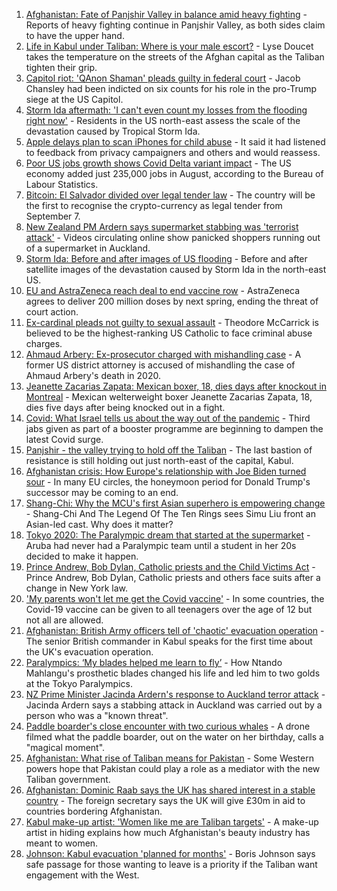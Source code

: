 1. [Afghanistan: Fate of Panjshir Valley in balance amid heavy fighting](https://www.bbc.co.uk/news/world-asia-58443679?at_medium=RSS&at_campaign=KARANGA) - Reports of heavy fighting continue in Panjshir Valley, as both sides claim to have the upper hand.
2. [Life in Kabul under Taliban: Where is your male escort?](https://www.bbc.co.uk/news/world-asia-58437713?at_medium=RSS&at_campaign=KARANGA) - Lyse Doucet takes the temperature on the streets of the Afghan capital as the Taliban tighten their grip.
3. [Capitol riot: 'QAnon Shaman' pleads guilty in federal court](https://www.bbc.co.uk/news/world-us-canada-58441174?at_medium=RSS&at_campaign=KARANGA) - Jacob Chansley had been indicted on six counts for his role in the pro-Trump siege at the US Capitol.
4. [Storm Ida aftermath: 'I can't even count my losses from the flooding right now'](https://www.bbc.co.uk/news/world-us-canada-58432047?at_medium=RSS&at_campaign=KARANGA) - Residents in the US north-east assess the scale of the devastation caused by Tropical Storm Ida.
5. [Apple delays plan to scan iPhones for child abuse](https://www.bbc.co.uk/news/technology-58433647?at_medium=RSS&at_campaign=KARANGA) - It said it had listened to feedback from privacy campaigners and others and would reassess.
6. [Poor US jobs growth shows Covid Delta variant impact](https://www.bbc.co.uk/news/business-58432350?at_medium=RSS&at_campaign=KARANGA) - The US economy added just 235,000 jobs in August, according to the Bureau of Labour Statistics.
7. [Bitcoin: El Salvador divided over legal tender law](https://www.bbc.co.uk/news/technology-58438525?at_medium=RSS&at_campaign=KARANGA) - The country will be the first to recognise the crypto-currency as legal tender from September 7.
8. [New Zealand PM Ardern says supermarket stabbing was 'terrorist attack'](https://www.bbc.co.uk/news/world-asia-58405213?at_medium=RSS&at_campaign=KARANGA) - Videos circulating online show panicked shoppers running out of a supermarket in Auckland.
9. [Storm Ida: Before and after images of US flooding](https://www.bbc.co.uk/news/world-us-canada-58434171?at_medium=RSS&at_campaign=KARANGA) - Before and after satellite images of the devastation caused by Storm Ida in the north-east US.
10. [EU and AstraZeneca reach deal to end vaccine row](https://www.bbc.co.uk/news/world-europe-58426880?at_medium=RSS&at_campaign=KARANGA) - AstraZeneca agrees to deliver 200 million doses by next spring, ending the threat of court action.
11. [Ex-cardinal pleads not guilty to sexual assault](https://www.bbc.co.uk/news/world-us-canada-58441172?at_medium=RSS&at_campaign=KARANGA) - Theodore McCarrick is believed to be the highest-ranking US Catholic to face criminal abuse charges.
12. [Ahmaud Arbery: Ex-prosecutor charged with mishandling case](https://www.bbc.co.uk/news/world-us-canada-58439984?at_medium=RSS&at_campaign=KARANGA) - A former US district attorney is accused of mishandling the case of Ahmaud Arbery's death in 2020.
13. [Jeanette Zacarias Zapata: Mexican boxer, 18, dies days after knockout in Montreal](https://www.bbc.co.uk/sport/boxing/58432013?at_medium=RSS&at_campaign=KARANGA) - Mexican welterweight boxer Jeanette Zacarias Zapata, 18, dies five days after being knocked out in a fight.
14. [Covid: What Israel tells us about the way out of the pandemic](https://www.bbc.co.uk/news/health-58432776?at_medium=RSS&at_campaign=KARANGA) - Third jabs given as part of a booster programme are beginning to dampen the latest Covid surge.
15. [Panjshir - the valley trying to hold off the Taliban](https://www.bbc.co.uk/news/world-asia-58420859?at_medium=RSS&at_campaign=KARANGA) - The last bastion of resistance is still holding out just north-east of the capital, Kabul.
16. [Afghanistan crisis: How Europe's relationship with Joe Biden turned sour](https://www.bbc.co.uk/news/world-europe-58416848?at_medium=RSS&at_campaign=KARANGA) - In many EU circles, the honeymoon period for Donald Trump's successor may be coming to an end.
17. [Shang-Chi: Why the MCU's first Asian superhero is empowering change](https://www.bbc.co.uk/news/entertainment-arts-58361669?at_medium=RSS&at_campaign=KARANGA) - Shang-Chi And The Legend Of The Ten Rings sees Simu Liu front an Asian-led cast. Why does it matter?
18. [Tokyo 2020: The Paralympic dream that started at the supermarket](https://www.bbc.co.uk/news/disability-57837062?at_medium=RSS&at_campaign=KARANGA) - Aruba had never had a Paralympic team until a student in her 20s decided to make it happen.
19. [Prince Andrew, Bob Dylan, Catholic priests and the Child Victims Act](https://www.bbc.co.uk/news/world-us-canada-58322592?at_medium=RSS&at_campaign=KARANGA) - Prince Andrew, Bob Dylan, Catholic priests and others face suits after a change in New York law.
20. ['My parents won't let me get the Covid vaccine'](https://www.bbc.co.uk/news/health-58437672?at_medium=RSS&at_campaign=KARANGA) - In some countries, the Covid-19 vaccine can be given to all teenagers over the age of 12 but not all are allowed.
21. [Afghanistan: British Army officers tell of 'chaotic' evacuation operation](https://www.bbc.co.uk/news/world-asia-58437673?at_medium=RSS&at_campaign=KARANGA) - The senior British commander in Kabul speaks for the first time about the UK's evacuation operation.
22. [Paralympics: ‘My blades helped me learn to fly’](https://www.bbc.co.uk/news/world-africa-58439852?at_medium=RSS&at_campaign=KARANGA) - How Ntando Mahlangu's prosthetic blades changed his life and led him to two golds at the Tokyo Paralympics.
23. [NZ Prime Minister Jacinda Ardern's response to Auckland terror attack](https://www.bbc.co.uk/news/world-asia-58432042?at_medium=RSS&at_campaign=KARANGA) - Jacinda Ardern says a stabbing attack in Auckland was carried out by a person who was a "known threat".
24. [Paddle boarder's close encounter with two curious whales](https://www.bbc.co.uk/news/world-latin-america-58430264?at_medium=RSS&at_campaign=KARANGA) - A drone filmed what the paddle boarder, out on the water on her birthday, calls a "magical moment".
25. [Afghanistan: What rise of Taliban means for Pakistan](https://www.bbc.co.uk/news/world-asia-58443839?at_medium=RSS&at_campaign=KARANGA) - Some Western powers hope that Pakistan could play a role as a mediator with the new Taliban government.
26. [Afghanistan: Dominic Raab says the UK has shared interest in a stable country](https://www.bbc.co.uk/news/uk-58427808?at_medium=RSS&at_campaign=KARANGA) - The foreign secretary says the UK will give £30m in aid to countries bordering Afghanistan.
27. [Kabul make-up artist: 'Women like me are Taliban targets'](https://www.bbc.co.uk/news/stories-58388333?at_medium=RSS&at_campaign=KARANGA) - A make-up artist in hiding explains how much Afghanistan's beauty industry has meant to women.
28. [Johnson: Kabul evacuation 'planned for months'](https://www.bbc.co.uk/news/uk-politics-58426588?at_medium=RSS&at_campaign=KARANGA) - Boris Johnson says safe passage for those wanting to leave is a priority if the Taliban want engagement with the West.
